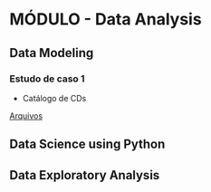 # MÓDULO - Data Analysis

## Data Modeling
### Estudo de caso 1

 - Catálogo de CDs
 
[Arquivos](https://github.com/ThayaneMoreira/BusinessAnalytics-BigData/tree/master/Data_Analysis/Data-Modeling)

## Data Science using Python
## Data Exploratory Analysis


